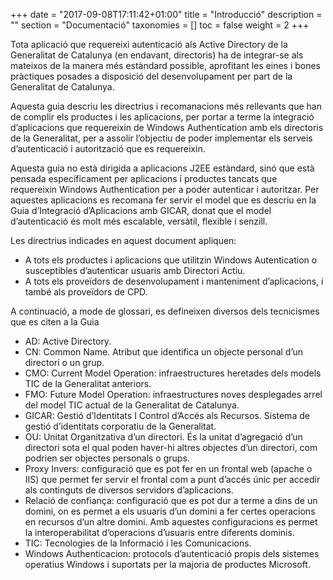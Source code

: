 +++
date        = "2017-09-08T17:11:42+01:00"
title       = "Introducció"
description = ""
section     = "Documentació"
taxonomies  = []
toc 		= false
weight 		= 2
+++



Tota aplicació que requereixi autenticació als Active Directory de la Generalitat de Catalunya (en endavant, directoris) ha de integrar-se als mateixos de la manera més estàndard possible, aprofitant les eines i bones pràctiques posades a disposició del desenvolupament per part de la Generalitat de Catalunya.

Aquesta guia descriu les directrius i recomanacions més rellevants que han de complir els productes i les aplicacions, per portar a terme la integració d’aplicacions que requereixin de Windows Authentication amb els directoris de la Generalitat, per a assolir l’objectiu de poder implementar els serveis d’autenticació i autorització que es requereixin. 

Aquesta guia no està dirigida a aplicacions J2EE estàndard, sinó que està pensada específicament per aplicacions i productes tancats que requereixin Windows Authentication per a poder autenticar i autoritzar. Per aquestes aplicacions es recomana fer servir el model que es descriu en la Guia d’Integració d’Aplicacions amb GICAR, donat que el model d’autenticació és molt més escalable, versàtil, flexible i senzill. 

Les directrius indicades en aquest document apliquen:

- A tots els productes i aplicacions que utilitzin Windows Autentication o susceptibles d’autenticar usuaris amb Directori Actiu.
- A tots els proveïdors de desenvolupament i manteniment d’aplicacions, i també als proveïdors de CPD.

A continuació, a mode de glossari, es defineixen diversos dels tecnicismes que es citen a la Guia
- AD: Active Directory.
- CN: Common Name. Atribut que identifica un objecte personal d’un directori o un grup.
- CMO: Current Model Operation: infraestructures heretades dels models TIC de la Generalitat anteriors.
- FMO: Future Model Operation: infraestructures noves desplegades arrel del model TIC actual de la Generalitat de Catalunya.
- GICAR: Gestió d’Identitats I Control d’Accés als Recursos. Sistema de gestió d’identitats corporatiu de la Generalitat.
- OU: Unitat Organitzativa d’un directori. És la unitat d’agregació d’un directori sota el qual poden haver-hi altres objectes d’un directori, com podrien ser objectes personals o grups.
- Proxy Invers: configuració que es pot fer en un frontal web (apache o IIS) que permet fer servir el frontal com a punt d’accés únic per accedir als continguts de diversos servidors d’aplicacions.
- Relació de confiança: configuració que es pot dur a terme a dins de un domini, on es permet a els usuaris d’un domini a fer certes operacions en recursos d’un altre domini. Amb aquestes configuracions es permet la interoperabilitat d’operacions d’usuaris entre diferents dominis.
- TIC: Tecnologies de la Informació i les Comunicacions.
- Windows Authenticacion: protocols d’autenticació propis dels sistemes operatius Windows i suportats per la majoria de productes Microsoft.
 